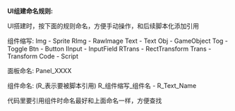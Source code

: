 **UI组建命名规则:**

UI搭建时，按下面的规则命名，方便手动操作，和后续脚本化添加引用

组件缩写:
Img - Sprite
RImg - RawImage
Text - Text
Obj - GameObject
Tog - Toggle
Btn - Button
IInput - InputField
RTrans - RectTransform
Trans - Transform
Code - Script

面板命名:
Panel_XXXX

组件命名: (R_表示要被脚本引用)
R\_组件缩写\_组件名 - R_Text_Name

代码里要引用组件时命名最好和上面命名一样，方便查找